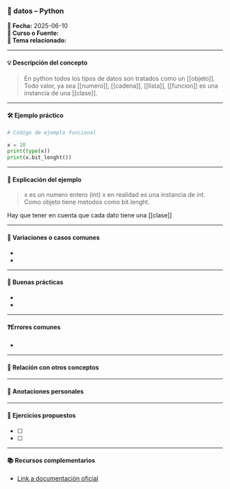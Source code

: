 

### 🐍 datos – Python

**📅 Fecha:** 2025-06-10  
**📘 Curso o Fuente:**  
**📍 Tema relacionado:**  

---

#### 💡 Descripción del concepto  
> En python todos los tipos de datos son tratados como un [[objeto]]. Todo valor, ya sea [[numero]], [[cadena]], [[lista]], [[funcion]] es una instancia de una [[clase]]. 

---

#### 🛠 Ejemplo práctico  
```python
# Código de ejemplo funcional

x = 10
print(type(x))
print(x.bit_lenght())
```

---

#### 🧠 Explicación del ejemplo  
> x es un numero entero (int)
> x en realidad es una instancia de int.
> Como objeto  tiene metodos como bit.lenght. 

Hay que tener en cuenta que cada dato tiene una [[clase]]

---

#### 🧪 Variaciones o casos comunes  
-  
-  

---

#### 🧭 Buenas prácticas  
-  
-  

---

#### ❓Errores comunes  
-  

---

#### 🧩 Relación con otros conceptos  
>  

---

#### 📝 Anotaciones personales  
>  

---

#### 🔁 Ejercicios propuestos  
- [ ]  
- [ ]  

---

#### 📚 Recursos complementarios  
- [Link a documentación oficial](https://docs.python.org/3/)
